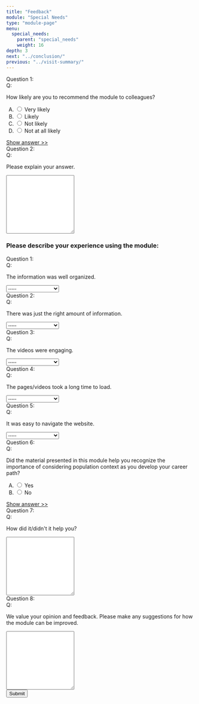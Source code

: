 ```yaml
---
title: "Feedback"
module: "Special Needs"
type: "module-page"
menu:
  special_needs:
    parent: "special_needs"
    weight: 16
depth: 3
next: "../conclusion/"
previous: "../visit-summary/"
---
```

<form method="post" action="."><div class="pageblock hide-feedback">







  


<div class="cases"><div class="casetitle">Question 1:</div><div class="casecontent"><div class="casequestion"><div class="casequestion-text clearfix"><div class="q-mod5">Q:</div><div class="question-text"><p>How likely are you to recommend the module to colleagues?</p></div></div><ol class="caseanswercontainer" type="A"><li class=""><label><input name="question161" value="Very likely"
                           type="radio">
                    Very likely
                </label></li><li class=""><label><input name="question161" value="Likely"
                           type="radio">
                    Likely
                </label></li><li class=""><label><input name="question161" value="Not likely"
                           type="radio">
                    Not likely
                </label></li><li class=""><label><input name="question161" value="Not at all likely"
                           type="radio">
                    Not at all likely
                </label></li></ol></div><div class="casesanswerdisplay"><a href="#q161" class="moretoggle">Show answer &gt;&gt;</a><div id="q161" class="toggleable" style="display: none"><p><i>The correct answer is A:</i><div class="casequestionexplanation"></div></p></div></div></div></div>

  


<div class="cases"><div class="casetitle">Question 2:</div><div class="casecontent"><div class="casequestion"><div class="casequestion-text clearfix"><div class="q-mod5">Q:</div><div class="question-text"><p>Please explain your answer.</p></div></div><textarea rows="10" name="question162" class="form-control"></textarea></div></div></div>



  <script src="/media/quizblock/js/quizshow.js"></script>



</div><h3>Please describe your experience using the module:</h3><div class="pageblock">
</div><div class="pageblock hide-feedback">







  


<div class="cases"><div class="casetitle">Question 1:</div><div class="casecontent"><div class="casequestion"><div class="casequestion-text clearfix"><div class="q-mod5">Q:</div><div class="question-text"><p>The information was well organized.</p></div></div><select name="pageblock-371-question163"><option value="-----"
    >-----</option><option value="1. Strongly agree"
    >1. Strongly agree</option><option value="2. Agree"
    >2. Agree</option><option value="3. Disagree"
    >3. Disagree</option><option value="4. Strongly disagree"
    >4. Strongly disagree</option></select></div></div></div>

  


<div class="cases"><div class="casetitle">Question 2:</div><div class="casecontent"><div class="casequestion"><div class="casequestion-text clearfix"><div class="q-mod5">Q:</div><div class="question-text"><p>There was just the right amount of information.</p></div></div><select name="pageblock-371-question164"><option value="-----"
    >-----</option><option value="1. Strongly agree"
    >1. Strongly agree</option><option value="2. Agree"
    >2. Agree</option><option value="3. Disagree"
    >3. Disagree</option><option value="4. Strongly disagree"
    >4. Strongly disagree</option></select></div></div></div>

  


<div class="cases"><div class="casetitle">Question 3:</div><div class="casecontent"><div class="casequestion"><div class="casequestion-text clearfix"><div class="q-mod5">Q:</div><div class="question-text"><p>The videos were engaging.</p></div></div><select name="pageblock-371-question165"><option value="-----"
    >-----</option><option value="1. Strongly agree"
    >1. Strongly agree</option><option value="2. Agree"
    >2. Agree</option><option value="3. Disagree"
    >3. Disagree</option><option value="4. Strongly disagree"
    >4. Strongly disagree</option></select></div></div></div>

  


<div class="cases"><div class="casetitle">Question 4:</div><div class="casecontent"><div class="casequestion"><div class="casequestion-text clearfix"><div class="q-mod5">Q:</div><div class="question-text"><p>The pages/videos took a long time to load.</p></div></div><select name="pageblock-371-question166"><option value="-----"
    >-----</option><option value="1. Strongly agree"
    >1. Strongly agree</option><option value="2. Agree"
    >2. Agree</option><option value="3. Disagree"
    >3. Disagree</option><option value="4. Strongly disagree"
    >4. Strongly disagree</option></select></div></div></div>

  


<div class="cases"><div class="casetitle">Question 5:</div><div class="casecontent"><div class="casequestion"><div class="casequestion-text clearfix"><div class="q-mod5">Q:</div><div class="question-text"><p>It was easy to navigate the website.</p></div></div><select name="pageblock-371-question167"><option value="-----"
    >-----</option><option value="1. Strongly agree"
    >1. Strongly agree</option><option value="2. Agree"
    >2. Agree</option><option value="3. Disagree"
    >3. Disagree</option><option value="4. Strongly disagree"
    >4. Strongly disagree</option></select></div></div></div>

  


<div class="cases"><div class="casetitle">Question 6:</div><div class="casecontent"><div class="casequestion"><div class="casequestion-text clearfix"><div class="q-mod5">Q:</div><div class="question-text"><p>Did the material presented in this module help you recognize the importance of considering population context as you develop your career path?</p></div></div><ol class="caseanswercontainer" type="A"><li class=""><label><input name="question168" value="Yes"
                           type="radio">
                    Yes
                </label></li><li class=""><label><input name="question168" value="No"
                           type="radio">
                    No
                </label></li></ol></div><div class="casesanswerdisplay"><a href="#q168" class="moretoggle">Show answer &gt;&gt;</a><div id="q168" class="toggleable" style="display: none"><p><i>The correct answer is A:</i><div class="casequestionexplanation"></div></p></div></div></div></div>

  


<div class="cases"><div class="casetitle">Question 7:</div><div class="casecontent"><div class="casequestion"><div class="casequestion-text clearfix"><div class="q-mod5">Q:</div><div class="question-text"><p>How did it/didn't it help you?</p></div></div><textarea rows="10" name="question169" class="form-control"></textarea></div></div></div>

  


<div class="cases"><div class="casetitle">Question 8:</div><div class="casecontent"><div class="casequestion"><div class="casequestion-text clearfix"><div class="q-mod5">Q:</div><div class="question-text"><p>We value your opinion and feedback. Please make any suggestions for how the module can be improved.</p></div></div><textarea rows="10" name="question170" class="form-control"></textarea></div></div></div>



  <script src="/media/quizblock/js/quizshow.js"></script>



</div><div class="submit-container"><input class="btn btn-info btn-submit-section" type="submit" value="Submit" /></div></form>